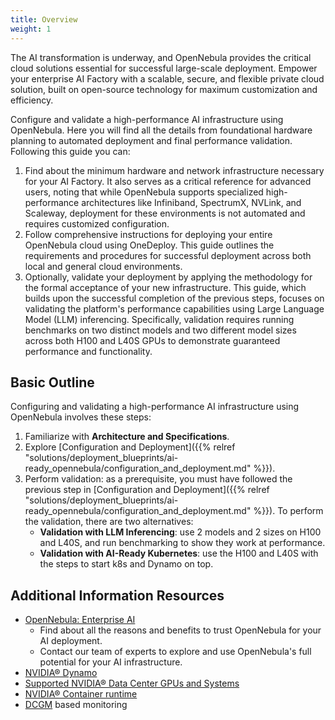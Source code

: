 ```yaml
---
title: Overview
weight: 1
---
```


The AI transformation is underway, and OpenNebula provides the critical cloud solutions essential for successful large-scale deployment. Empower your enterprise AI Factory with a scalable, secure, and flexible private cloud solution, built on open-source technology for maximum customization and efficiency.

Configure and validate a high-performance AI infrastructure using OpenNebula. Here you will find all the details from foundational hardware planning to automated deployment and final performance validation. Following this guide you can:

1. Find about the minimum hardware and network infrastructure necessary for your AI Factory. It also serves as a critical reference for advanced users, noting that while OpenNebula supports specialized high-performance architectures like Infiniband, SpectrumX, NVLink, and Scaleway, deployment for these environments is not automated and requires customized configuration.
2. Follow comprehensive instructions for deploying your entire OpenNebula cloud using OneDeploy. This guide outlines the requirements and procedures for successful deployment across both local and general cloud environments.
3. Optionally, validate your deployment by applying the methodology for the formal acceptance of your new infrastructure. This guide, which builds upon the successful completion of the previous steps, focuses on validating the platform's performance capabilities using Large Language Model (LLM) inferencing. Specifically, validation requires running benchmarks on two distinct models and two different model sizes across both H100 and L40S GPUs to demonstrate guaranteed performance and functionality.


## Basic Outline

Configuring and validating a high-performance AI infrastructure using OpenNebula involves these steps:

1. Familiarize with **Architecture and Specifications**.
2. Explore [Configuration and Deployment]({{% relref "solutions/deployment_blueprints/ai-ready_opennebula/configuration_and_deployment.md" %}}).
3. Perform validation:  as a prerequisite, you must have followed the previous step in [Configuration and Deployment]({{% relref "solutions/deployment_blueprints/ai-ready_opennebula/configuration_and_deployment.md" %}}). To perform the validation, there are two alternatives:
    * **Validation with LLM Inferencing**: use 2 models and 2 sizes on H100 and L40S, and run benchmarking to show they work at performance.
    * **Validation with AI-Ready Kubernetes**: use the H100 and L40S with the steps to start k8s and Dynamo on top. 


## Additional Information Resources

* [OpenNebula: Enterprise AI](https://opennebula.io/enterprise-ai/)
    * Find about all the reasons and benefits to trust OpenNebula for your AI deployment.
    * Contact our team of experts to explore and use OpenNebula's full potential for your AI infrastructure.
* [NVIDIA&reg; Dynamo](https://docs.nvidia.com/dynamo/latest/index.html)
* [Supported NVIDIA&reg; Data Center GPUs and Systems](https://docs.nvidia.com/datacenter/cloud-native/gpu-operator/24.9.2/platform-support.html#supported-nvidia-data-center-gpus-and-systems)
* [NVIDIA&reg; Container runtime](https://developer.nvidia.com/container-runtime)
* [DCGM](https://developer.nvidia.com/dcgm) based monitoring
